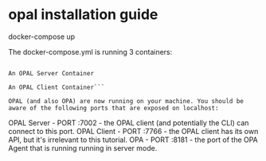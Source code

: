 # opal installation guide

docker-compose up

The docker-compose.yml is running 3 containers:

``` A Broadcast Channel Container

An OPAL Server Container

An OPAL Client Container```

OPAL (and also OPA) are now running on your machine. You should be aware of the following ports that are exposed on localhost:

```
OPAL Server - PORT :7002 - the OPAL client (and potentially the CLI) can connect to this port.
OPAL Client - PORT :7766 - the OPAL client has its own API, but it's irrelevant to this tutorial.
OPA - PORT :8181 - the port of the OPA Agent that is running running in server mode.
```


